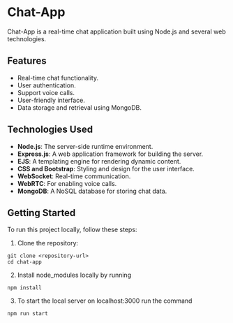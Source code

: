 # Chat-App

Chat-App is a real-time chat application built using Node.js and several web technologies.

## Features

- Real-time chat functionality.
- User authentication.
- Support voice calls.
- User-friendly interface.
- Data storage and retrieval using MongoDB.

## Technologies Used

- **Node.js**: The server-side runtime environment.
- **Express.js**: A web application framework for building the server.
- **EJS**: A templating engine for rendering dynamic content.
- **CSS and Bootstrap**: Styling and design for the user interface.
- **WebSocket**: Real-time communication.
- **WebRTC**: For enabling voice calls.
- **MongoDB**: A NoSQL database for storing chat data.


## Getting Started

To run this project locally, follow these steps:

1. Clone the repository:

```
git clone <repository-url>
cd chat-app
```
2. Install node_modules locally by running

```
npm install
```
3. To start the local server on localhost:3000 run the command

```
npm run start
```
